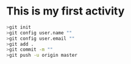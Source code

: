 
# This is my first activity 

```bash
>git init
>git config user.name ""
>git config user.email ""
>git add .
>git commit -m ""
>git push -u origin master
```